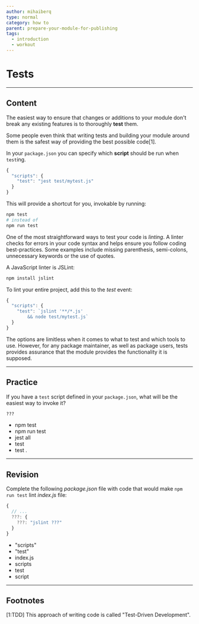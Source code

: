```yaml
---
author: mihaiberq
type: normal
category: how to
parent: prepare-your-module-for-publishing
tags:
  - introduction
  - workout
---
```


# Tests


---

## Content

The easiest way to ensure that changes or additions to your module don't break any existing features is to thoroughly **test** them.

Some people even think that writing tests and building your module around them is the safest way of providing the best possible code[1].

In your `package.json` you can specify which **script** should be run when `test`ing.

```javascript
{
  "scripts": {
    "test": "jest test/mytest.js"
  }
}
```

This will provide a shortcut for you, invokable by running:

```bash
npm test
# instead of
npm run test
```

One of the most straightforward ways to test your code is *linting*. A linter checks for errors in your code syntax and helps ensure you follow coding best-practices. Some examples include missing parenthesis, semi-colons, unnecessary keywords or the use of quotes.

A JavaScript linter is JSLint:

```bash
npm install jslint
```

To lint your entire project, add this to the *test* event:

```javascript
{
  "scripts": {
    "test": `jslint '**/*.js'
        && node test/mytest.js`
  }
}
```

The options are limitless when it comes to what to test and which tools to use. However, for any package maintainer, as well as package users, tests provides assurance that the module provides the functionality it is supposed.


---

## Practice

If you have a `test` script defined in your `package.json`, what will be the easiest way to invoke it?

```bash
???
```

* npm test
* npm run test
* jest all
* test
* test .


---

## Revision

Complete the following *package.json* file with code that would make `npm run test` lint *index.js* file:

```javascript
{
  // ...
  ???: {
    ???: "jslint ???"
  }
}
```

* "scripts"
* "test"
* index.js
* scripts
* test
* script


---

## Footnotes

[1:TDD]
This approach of writing code is called "Test-Driven Development".
